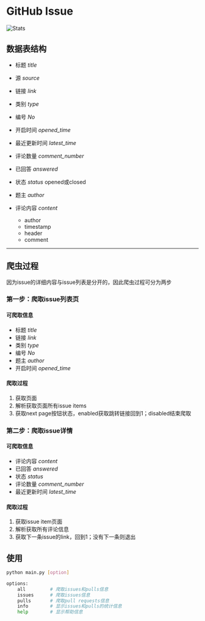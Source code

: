 # GitHub Issue

![Stats](https://github-readme-stats.vercel.app/api?username=ETZhangSX&show_icons=true&count_private=true&hide_title=true&include_all_commits=true)

## 数据表结构
* 标题 *title*
* 源 *source*
* 链接 *link*
* 类别 *type*
* 编号 *No*
* 开启时间 *opened_time*
* 最近更新时间 *latest_time*
* 评论数量 *comment_number*
* 已回答 *answered*
* 状态 *status* 
	opened或closed
* 题主 *author*
* 评论内容 *content*

	- author
	- timestamp
	- header
	- comment
---
## 爬虫过程
因为issue的详细内容与issue列表是分开的，因此爬虫过程可分为两步

### 第一步：爬取issue列表页
#### 可爬取信息
* 标题 *title*
* 链接 *link*
* 类别 *type*
* 编号 *No*
* 题主 *author*
* 开启时间 *opened_time*

#### 爬取过程
1. 获取页面
2. 解析获取页面所有issue items
3. 获取next page按钮状态，enabled获取跳转链接回到1；disabled结束爬取

### 第二步：爬取issue详情
#### 可爬取信息
* 评论内容 *content*
* 已回答 *answered*
* 状态 *status*
* 评论数量 *comment_number*
* 最近更新时间 *latest_time*


#### 爬取过程
1. 获取issue item页面
2. 解析获取所有评论信息
3. 获取下一条issue的link，回到1；没有下一条则退出

## 使用
```bash
python main.py [option]

options:
	all         # 爬取issues和pulls信息
	issues      # 爬取issues信息
	pulls       # 爬取pull requests信息
	info        # 显示issues和pulls的统计信息
	help        # 显示帮助信息
```
